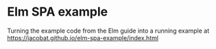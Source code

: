 # Elm SPA example

Turning the example code from the Elm guide into a running example at https://jacobat.github.io/elm-spa-example/index.html
